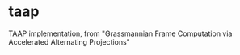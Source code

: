 # taap
TAAP implementation, from "Grassmannian Frame Computation via Accelerated Alternating Projections"
